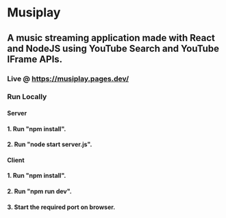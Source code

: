 # Musiplay

## A music streaming application made with React and NodeJS using YouTube Search and YouTube IFrame APIs.

### Live @ https://musiplay.pages.dev/

### Run Locally

#### Server

#### 1. Run "npm install".
#### 2. Run "node start server.js".

#### Client

#### 1. Run "npm install".
#### 2. Run "npm run dev".
#### 3. Start the required port on browser.
